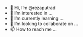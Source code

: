 - 👋 Hi, I’m @rezaputrad
- 👀 I’m interested in ...
- 🌱 I’m currently learning ...
- 💞️ I’m looking to collaborate on ...
- 📫 How to reach me ...

<!---
rezaputrad/rezaputrad is a ✨ special ✨ repository because its `README.md` (this file) appears on your GitHub profile.
You can click the Preview link to take a look at your changes.
--->

